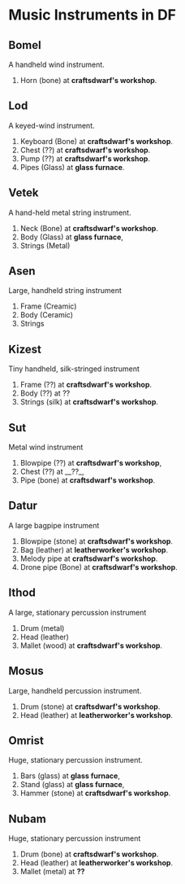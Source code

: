 # Music Instruments in DF

## Bomel
A handheld wind instrument.

1. Horn (bone) at __craftsdwarf's workshop__.

## Lod
A keyed-wind instrument.

1. Keyboard (Bone) at __craftsdwarf's workshop__.
2. Chest (??) at __craftsdwarf's workshop__.
3. Pump (??) at __craftsdwarf's workshop__.
4. Pipes (Glass) at __glass furnace__.

## Vetek
A hand-held metal string instrument.

1. Neck (Bone) at __craftsdwarf's workshop__.
2. Body (Glass) at __glass furnace__,
3. Strings (Metal)

## Asen
Large, handheld string instrument

1. Frame (Creamic)
2. Body (Ceramic)
3. Strings

## Kizest
Tiny handheld, silk-stringed instrument

1. Frame (??) at __craftsdwarf's workshop__.
2. Body (??) at ??
3. Strings (silk) at __craftsdwarf's workshop__.

## Sut
Metal wind instrument

1. Blowpipe (??)  at __craftsdwarf's workshop__,
2. Chest (??) at __??_,
3. Pipe (bone) at __craftsdwarf's workshop__.

## Datur
A large bagpipe instrument

1. Blowpipe (stone) at __craftsdwarf's workshop__.
2. Bag (leather) at __leatherworker's workshop__.
3. Melody pipe at __craftsdwarf's workshop__.
4. Drone pipe (Bone) at __craftsdwarf's workshop__.

## Ithod
A large, stationary percussion instrument

1. Drum (metal)
2. Head (leather)
3. Mallet (wood) at __craftsdwarf's workshop__.

## Mosus
Large, handheld percussion instrument.

1. Drum (stone) at __craftsdwarf's workshop__.
2. Head (leather) at __leatherworker's workshop__.

## Omrist
Huge, stationary percussion instrument.

1. Bars (glass) at __glass furnace__,
2. Stand (glass) at __glass furnace__,
3. Hammer (stone) at __craftsdwarf's workshop__.

## Nubam
Huge, stationary percussion instrument

1. Drum (bone) at __craftsdwarf's workshop__.
2. Head (leather) at __leatherworker's workshop__.
3. Mallet (metal) at __??__

